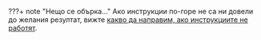 ???+ note "Нещо се обърка..."
    Ако инструкции по-горе не са ни довели до желания резултат, вижте [какво да направим, ако инструкциите не работят](/docs/meta/1000_broken_tutorial.md).
